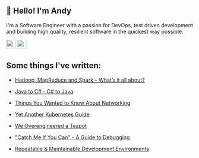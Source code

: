 ## :wave: Hello! I'm Andy

I'm a Software Engineer with a passion for DevOps, test driven development and building high quality, resilient software in the quickest way possible.

<p>
<a href="https://medium.com/@AndyMacDroo"><img src="https://img.shields.io/badge/medium-%2312100E.svg?&style=for-the-badge&logo=medium&logoColor=white" height=25></a> 
<a href="https://twitter.com/AndyMacDroo"><img src="https://img.shields.io/badge/twitter-%231DA1F2.svg?&style=for-the-badge&logo=twitter&logoColor=white" height=25></a>
</p> 

## Some things I've written:

* [Hadoop, MapReduce and Spark – What’s it all about?](https://www.codewall.co.uk/hadoop-mapreduce-and-spark-whats-it-all-about/)

* [Java to C# - C# to Java](https://medium.com/better-programming/java-to-c-c-to-java-f766c9f659c4)

* [Things You Wanted to Know About Networking](https://medium.com/swlh/things-you-wanted-to-know-about-networking-b9537c00d3d3)

* [Yet Another Kubernetes Guide](https://medium.com/better-programming/yet-another-kubernetes-k8s-guide-52377a72ce65)

* [We Overengineered a Teapot](https://medium.com/better-programming/we-overengineered-a-teapot-c718251ce897)

* ["Catch Me If You Can" - A Guide to Debugging](https://hackernoon.com/catch-me-if-you-can-a-guide-to-debugging-f4af08f6724d)

* [Repeatable & Maintainable Development Environments](https://hackernoon.com/repeatable-maintainable-development-environments-45f4589c824)
